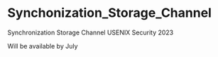 # Synchonization_Storage_Channel
Synchronization Storage Channel USENIX Security 2023

Will be available by July
